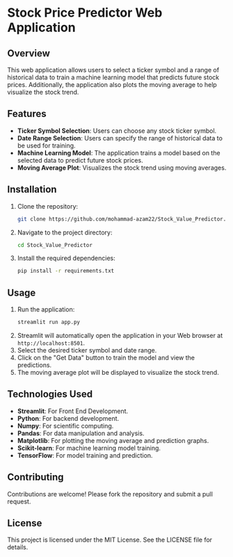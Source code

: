 # Stock Price Predictor Web Application

## Overview
This web application allows users to select a ticker symbol and a range of historical data to train a machine learning model that predicts future stock prices. Additionally, the application also plots the moving average to help visualize the stock trend.

## Features
- **Ticker Symbol Selection**: Users can choose any stock ticker symbol.
- **Date Range Selection**: Users can specify the range of historical data to be used for training.
- **Machine Learning Model**: The application trains a model based on the selected data to predict future stock prices.
- **Moving Average Plot**: Visualizes the stock trend using moving averages.

## Installation
1. Clone the repository:
    ```bash
    git clone https://github.com/mohammad-azam22/Stock_Value_Predictor.git
    ```
2. Navigate to the project directory:
    ```bash
    cd Stock_Value_Predictor
    ```
3. Install the required dependencies:
    ```bash
    pip install -r requirements.txt
    ```

## Usage
1. Run the application:
    ```bash
    streamlit run app.py
    ```
2. Streamlit will automatically open the application in your Web browser at `http://localhost:8501`.
3. Select the desired ticker symbol and date range.
4. Click on the "Get Data" button to train the model and view the predictions.
5. The moving average plot will be displayed to visualize the stock trend.

## Technologies Used
- **Streamlit**: For Front End Development.
- **Python**: For backend development.
- **Numpy**: For scientific computing.
- **Pandas**: For data manipulation and analysis.
- **Matplotlib**: For plotting the moving average and prediction graphs.
- **Scikit-learn**: For machine learning model training.
- **TensorFlow**: For model training and prediction.

## Contributing
Contributions are welcome! Please fork the repository and submit a pull request.

## License
This project is licensed under the MIT License. See the LICENSE file for details.
